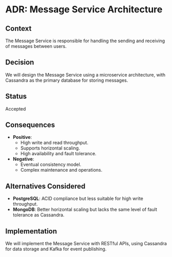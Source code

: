 # ADR: Message Service Architecture

## Context
The Message Service is responsible for handling the sending and receiving of messages between users.

## Decision
We will design the Message Service using a microservice architecture, with Cassandra as the primary database for storing messages.

## Status
Accepted

## Consequences
- **Positive**:
    - High write and read throughput.
    - Supports horizontal scaling.
    - High availability and fault tolerance.
- **Negative**:
    - Eventual consistency model.
    - Complex maintenance and operations.

## Alternatives Considered
- **PostgreSQL**: ACID compliance but less suitable for high write throughput.
- **MongoDB**: Better horizontal scaling but lacks the same level of fault tolerance as Cassandra.

## Implementation
We will implement the Message Service with RESTful APIs, using Cassandra for data storage and Kafka for event publishing.
